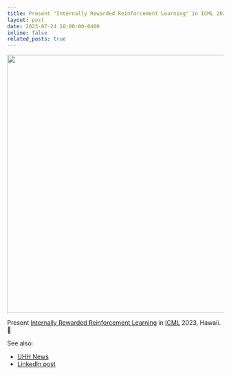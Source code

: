 ```yaml
---
title: Present "Internally Rewarded Reinforcement Learning" in ICML 2023, Hawaii 🤙 
layout: post
date: 2023-07-24 10:00:00-0400
inline: false
related_posts: true
---
```


<!-- <center> -->
<img src="https://media.licdn.com/dms/image/D5622AQG80kMllL_flQ/feedshare-shrink_800/0/1690904640757?e=1697068800&v=beta&t=_YrV9EqbLSnB8jqmKwNzhfhjWw_LaRWDH7ADYNMVvh0" width="600"/>
<!-- </center> -->

Present [Internally Rewarded Reinforcement Learning](https://ir-rl.github.io/) in [ICML](https://icml.cc/) 2023, Hawaii. 🤙

See also:
- [UHH News](https://www.inf.uni-hamburg.de/en/inst/ab/wtm/about/news/20230801-kt-at-icml2023.html)
- [LinkedIn post](https://www.linkedin.com/posts/xufeng-zhao-961a82286_icml2023-icml-reinforcementlearning-activity-7094021322829127681-ObkZ?utm_source=share&utm_medium=member_desktop)